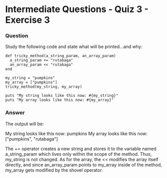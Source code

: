 # Intermediate Questions - Quiz 3 - Exercise 3

### Question
Study the following code and state what will be printed...and why:

```
def tricky_method(a_string_param, an_array_param)
  a_string_param += "rutabaga"
  an_array_param << "rutabaga"
end

my_string = "pumpkins"
my_array = ["pumpkins"]
tricky_method(my_string, my_array)

puts "My string looks like this now: #{my_string}"
puts "My array looks like this now: #{my_array}"
```

### Answer
The output will be:

My string looks like this now: pumpkins
My array looks like this now: ["pumpkins", "rutabaga"]

The += operator creates a new string and stores it to the variable named a_string_param which lives only within the scope of the method. Thus, my_string is not changed. As for the array, the << modifies the array itself directly, and since an_array_param points to my_array inside of the method, my_array gets modified by the shovel operator.